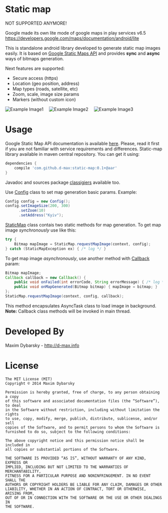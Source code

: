 Static map
==========

NOT SUPPORTED ANYMORE!

Google made its own lite mode of google maps in play services v6.5
https://developers.google.com/maps/documentation/android/lite

 
This is standalone android library developed to generate static map images easily. It is based on [Google Static Maps API][4] and provides **sync** and **async** ways of bitmaps generation.

Next features are supported:
* Secure access (https)
* Location (geo position, address)
* Map types (roads, satellite, etc)
* Zoom, scale, image size params
* Markers (without custom icon)

![Example Image1][1] ⠀
![Example Image2][2] ⠀
![Example Image3][3]

Usage
=====

Google Static Map API documentation is available [here][4]. Please, read it first if you are not familiar with service requirements and differences.
Static-map library available in maven central repository. You can get it using:
```groovy
dependencies {
    compile 'com.github.d-max:static-map:0.1+@aar'
}
```
Javadoc and sources package [classigiers][8] available too.

Use [Config][5] class to set map generation basic params. Example:
```java
Config config = new Config();
config.setImageSize(200, 300)
      .setZoom(10)
      .setAddress("Kyiv");
```
[StaticMap][6] class contais two static methods for map generation. To get map image *synchronously* use like this:
```java
try {
    Bitmap mapImage = StaticMap.requestMapImage(context, config);
} catch (StaticMapException ex) { /* log */ }
```
To get map image *asynchronously*, use another method with [Callback][7] param:
```java
Bitmap mapImage;
Callback callback = new Callback() {
    public void onFailed(int errorCode, String errorMessage) { /* log */ }
    public void onMapGenerated(Bitmap bitmap) { mapImage = bitmap; }
};
StaticMap.requestMapImage(context, config, callback);
```
This method encapsulates AsyncTask class to load image in background.
**Note:** Callback class methods will be invoked in main thread.


Developed By
============

Maxim Dybarsky - http://d-max.info



License
=======

	The MIT License (MIT)
	Copyright © 2014 Maxim Dybarsky

	Permission is hereby granted, free of charge, to any person obtaining a copy
	of this software and associated documentation files (the “Software”), to deal
	in the Software without restriction, including without limitation the rights
	to use, copy, modify, merge, publish, distribute, sublicense, and/or sell
	copies of the Software, and to permit persons to whom the Software is
	furnished to do so, subject to the following conditions:

	The above copyright notice and this permission notice shall be included in
	all copies or substantial portions of the Software.

	THE SOFTWARE IS PROVIDED “AS IS”, WITHOUT WARRANTY OF ANY KIND, EXPRESS OR
	IMPLIED, INCLUDING BUT NOT LIMITED TO THE WARRANTIES OF MERCHANTABILITY,
	FITNESS FOR A PARTICULAR PURPOSE AND NONINFRINGEMENT. IN NO EVENT SHALL THE
	AUTHORS OR COPYRIGHT HOLDERS BE LIABLE FOR ANY CLAIM, DAMAGES OR OTHER
	LIABILITY, WHETHER IN AN ACTION OF CONTRACT, TORT OR OTHERWISE, ARISING FROM,
	OUT OF OR IN CONNECTION WITH THE SOFTWARE OR THE USE OR OTHER DEALINGS IN
	THE SOFTWARE.


[1]: http://maps.google.com/maps/api/staticmap?size=200x200&center=49,31&zoom=4&maptype=sattelite
[2]: http://maps.google.com/maps/api/staticmap?size=200x200&center=50,0&zoom=3&maptype=satellite
[3]: http://maps.google.com/maps/api/staticmap?size=200x200&center=50.4513,30.522&zoom=15&markers=color:blue%7C50.450866,30.522873
[4]: https://developers.google.com/maps/documentation/staticmaps/
[5]: library/src/main/java/dmax/staticmap/Config.java
[6]: library/src/main/java/dmax/staticmap/StaticMap.java
[7]: library/src/main/java/dmax/staticmap/Callback.java
[8]: http://www.gradle.org/docs/current/userguide/dependency_management.html#sub:classifiers
